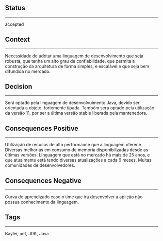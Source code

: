 ## Status
---
accepted

## Context
---
Necessidade de adotar uma linguagem de desenvolvimento que seja robusta, que tenha um alto grau de confiabilidade, 
que permita a construção da arquitetura de forma simples, e escalável e que seja bem difundida no mercado. 

## Decision
---
Será optado pela linguagem de desenvolvuimento Java, devido ser orientada a objeto, fortemente tipada. 
Também será optado pela utilização da versão 11, por ser a última versão stable liberada pela mantenedora.

## Consequences Positive
---
Utilização de recusos de alta performance que a linguagem oferece.
Diversas melhorias em consumo de memória disponibilizadas desde as últimas versões.
Linguagem que está no mercado há mais de 25 anos, e que atualmente está tendo diversas atualizações a cada 6 meses.
Muitas comunidades de desenvolvedores.

## Consequences Negative
---
Curva de aprendizado caso o time que ira desenvolver a aplição não possua conhecimento da linguagem. 

## Tags
---
Baylei, pet, JDK, Java